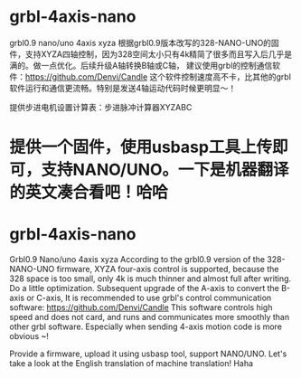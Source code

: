 # grbl-4axis-nano
grbl0.9
nano/uno
4axis xyza
根据grbl0.9版本改写的328-NANO-UNO的固件，支持XYZA四轴控制，因为328空间太小只有4k精简了很多而且写入后几乎是满的。做一点优化。后续升级A轴转换B轴或C轴，
建议使用grbl的控制通信软件：https://github.com/Denvi/Candle
这个软件控制速度高不卡，比其他的grbl软件运行和通信更流畅。特别是发送4轴运动代码时候更明显～！

提供步进电机设置计算表：步进脉冲计算器XYZABC

提供一个固件，使用usbasp工具上传即可，支持NANO/UNO。一下是机器翻译的英文凑合看吧！哈哈
==========================================================================================
# grbl-4axis-nano
Grbl0.9
Nano/uno
4axis xyza
According to the grbl0.9 version of the 328-NANO-UNO firmware, XYZA four-axis control is supported, because the 328 space is too small, only 4k is much thinner and almost full after writing. Do a little optimization. Subsequent upgrade of the A-axis to convert the B-axis or C-axis,
It is recommended to use grbl's control communication software: https://github.com/Denvi/Candle
This software controls high speed and does not card, and runs and communicates more smoothly than other grbl software. Especially when sending 4-axis motion code is more obvious ~!

Provide a firmware, upload it using usbasp tool, support NANO/UNO. Let's take a look at the English translation of machine translation! Haha